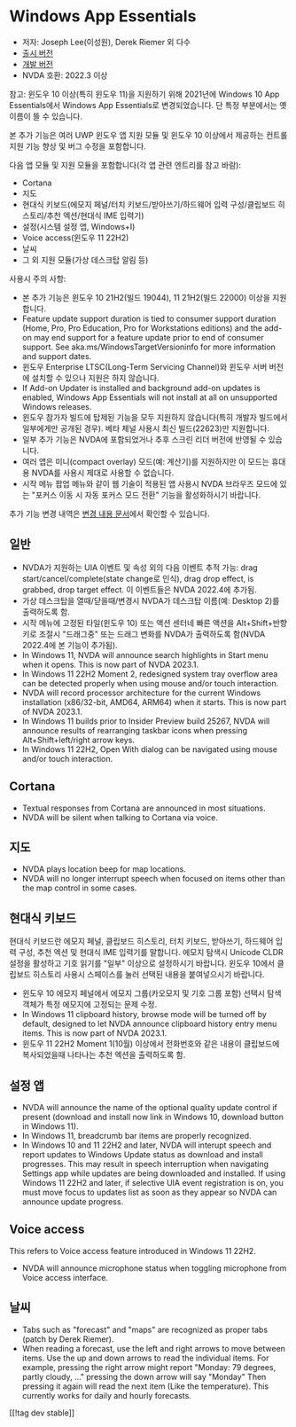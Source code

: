 # Windows App Essentials #

* 저자: Joseph Lee(이성원), Derek Riemer 외 다수
* [출시 버전][1]
* [개발 버전][2]
* NVDA 호환: 2022.3 이상

참고: 윈도우 10 이상(특히 윈도우 11)을 지원하기 위해 2021년에 Windows 10 App Essentials에서 Windows
App Essentials로 변경되었습니다. 단 특정 부분에서는 옛 이름이 뜰 수 있습니다.

본 추가 기능은 여러 UWP 윈도우 앱 지원 모듈 및 윈도우 10 이상에서 제공하는 컨트롤 지원 기능 향상 및 버그 수정을 포함합니다.

다음 앱 모듈 및 지원 모듈을 포함합니다(각 앱 관련 엔트리를 참고 바람):

* Cortana
* 지도
* 현대식 키보드(에모지 페널/터치 키보드/받아쓰기/하드웨어 입력 구성/클립보드 히스토리/추천 엑션/현대식 IME 입력기)
* 설정(시스템 설정 앱, Windows+I)
* Voice access(윈도우 11 22H2)
* 날씨
* 그 외 지원 모듈(가상 데스크탑 알림 등)

사용시 주의 사항:

* 본 추가 기능은 윈도우 10 21H2(빌드 19044), 11 21H2(빌드 22000) 이상을 지원합니다.
* Feature update support duration is tied to consumer support duration
  (Home, Pro, Pro Education, Pro for Workstations editions) and the add-on
  may end support for a feature update prior to end of consumer support. See
  aka.ms/WindowsTargetVersioninfo for more information and support dates.
* 윈도우 Enterprise LTSC(Long-Term Servicing Channel)와 윈도우 서버 버전에 설치할 수 있으나 지원은
  하지 않습니다.
* If Add-on Updater is installed and background add-on updates is enabled,
  Windows App Essentials will not install at all on unsupported Windows
  releases.
* 윈도우 참가자 빌드에 탑제된 기능을 모두 지원하지 않습니다(특히 개발자 빌드에서 일부에게만 공개된 경우). 베타 체널 사용시 최신
  빌드(22623)만 지원합니다.
* 일부 추가 기능은 NVDA에 포함되었거나 추후 스크린 리더 버전에 반영될 수 있습니다.
* 여러 앱은 미니(compact overlay) 모드(예: 계산기)를 지원하지만 이 모드는 휴대용 NVDA를 사용시 제대로 사용할 수
  없습니다.
* 시작 메뉴 팝업 메뉴와 같이 웹 기술이 적용된 앱 사용시 NVDA 브라우즈 모드에 있는 "포커스 이동 시 자동 포커스 모드 전환"
  기능을 활성화하시기 바랍니다.

추가 기능 변경 내역은 [변경 내용 문서][3]에서 확인할 수 있습니다.

## 일반

* NVDA가 지원하는 UIA  이벤트 및 속성 외의 다음 이벤트 추적 가능: drag start/cancel/complete(state
  change로 인식), drag drop effect, is grabbed, drop target effect. 이 이벤트들은
  NVDA 2022.4에 추가됨.
* 가상 데스크탑을 열때/닫을때/변경시 NVDA가 데스크탑 이름(예: Desktop 2)를 출력하도록 함.
* 시작 메뉴에 고정된 타일(윈도우 10) 또는 액션 센터네 빠른 액션을 Alt+Shift+반향키로 조절시 "드래그중" 또는 드래그
  변화를 NVDA가 출력하도록 함(NVDA 2022.4에 본 기능이 추가됨).
* In Windows 11, NVDA will announce search highlights in Start menu when it
  opens. This is now part of NVDA 2023.1.
* In Windows 11 22H2 Moment 2, redesigned system tray overflow area can be
  detected properly when using mouse and/or touch interaction.
* NVDA will record processor architecture for the current Windows
  installation (x86/32-bit, AMD64, ARM64) when it starts. This is now part
  of NVDA 2023.1.
* In Windows 11 builds prior to Insider Preview build 25267, NVDA will
  announce results of rearranging taskbar icons when pressing
  Alt+Shift+left/right arrow keys.
* In Windows 11 22H2, Open With dialog can be navigated using mouse and/or
  touch interaction.

## Cortana

* Textual responses from Cortana are announced in most situations.
* NVDA will be silent when talking to Cortana via voice.

## 지도

* NVDA plays location beep for map locations.
* NVDA will no longer interrupt speech when focused on items other than the
  map control in some cases.

## 현대식 키보드

현대식 키보드란 에모지 페널, 클립보드 히스토리, 터치 키보드, 받아쓰기, 하드웨어 입력 구성, 추천 엑션 및 현대식 IME 입력기를
말합니다. 에모지 탐색시 Unicode CLDR 설정을 활성하고 기호 읽기를 "일부" 이상으로 설정하시기 바랍니다. 윈도우 10에서
클립보드 히스토리 사용시 스페이스를 눌러 선택된 내용을 붙여넣으시기 바랍니다.

* 윈도우 10 에모지 페널에서 에모지 그룹(카오모지 및 기호 그룹 포함) 선택시 탐색 객체가 특정 에모지에 고정되는 문제 수정.
* In Windows 11 clipboard history, browse mode will be turned off by
  default, designed to let NVDA announce clipboard history entry menu
  items. This is now part of NVDA 2023.1.
* 윈도우 11 22H2 Moment 1(10월) 이상에서 전화번호와 같은 내용이 클립보드에 복사되었을때 나타나는 추천 엑션을 출력하도록
  함.

## 설정 앱

* NVDA will announce the name of the optional quality update control if
  present (download and install now link in Windows 10, download button in
  Windows 11).
* In Windows 11, breadcrumb bar items are properly recognized.
* In Windows 10 and 11 22H2 and later, NVDA will interupt speech and report
  updates to Windows Update status as download and install progresses. This
  may result in speech interruption when navigating Settings app while
  updates are being downloaded and installed. If using Windows 11 22H2 and
  later, if selective UIA event registration is on, you must move focus to
  updates list as soon as they appear so NVDA can announce update progress.

## Voice access

This refers to Voice access feature introduced in Windows 11 22H2.

* NVDA will announce microphone status when toggling microphone from Voice
  access interface.

## 날씨

* Tabs such as "forecast" and "maps" are recognized as proper tabs (patch by
  Derek Riemer).
* When reading a forecast, use the left and right arrows to move between
  items. Use the up and down arrows to read the individual items. For
  example, pressing the right arrow might report "Monday: 79 degrees, partly
  cloudy, ..." pressing the down arrow will say "Monday" Then pressing it
  again will read the next item (Like the temperature). This currently works
  for daily and hourly forecasts.

[[!tag dev stable]]

[1]: https://addons.nvda-project.org/files/get.php?file=w10

[2]: https://addons.nvda-project.org/files/get.php?file=w10-dev

[3]: https://github.com/josephsl/wintenapps/wiki/w10changelog

